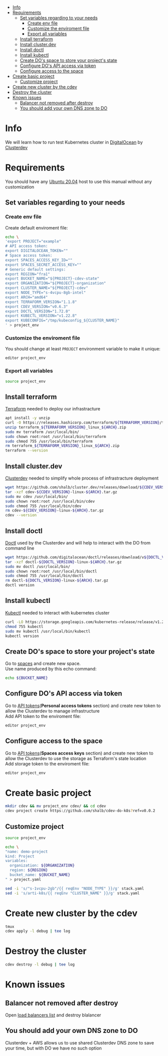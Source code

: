 * [Info](#info)
* [Requirements](#requirements)
   * [Set variables regarding to your needs](#set-variables-regarding-to-your-needs)
      * [Create env file](#create-env-file)
      * [Customize the enviroment file](#customize-the-enviroment-file)
      * [Export all variables](#export-all-variables)
   * [Install terraform](#install-terraform)
   * [Install cluster.dev](#install-clusterdev)
   * [Install doctl](#install-doctl)
   * [Install kubectl](#install-kubectl)
   * [Create DO's space to store your project's state](#create-dos-space-to-store-your-projects-state)
   * [Configure DO's API access via token](#configure-dos-api-access-via-token)
   * [Configure access to the space](#configure-access-to-the-space)
* [Create basic project](#create-basic-project)
   * [Customize project](#customize-project)
* [Create new cluster by the cdev](#create-new-cluster-by-the-cdev)
* [Destroy the cluster](#destroy-the-cluster)
* [Known issues](#known-issues)
   * [Balancer not removed after destroy](#balancer-not-removed-after-destroy)
   * [You should add your own DNS zone to DO](#you-should-add-your-own-dns-zone-to-do)

# Info

We will learn how to run test Kubernetes cluster in [DigitalOcean](https://www.digitalocean.com/) by [Clusterdev](https://cluster.dev/)

# Requirements

You should have any [Ubuntu 20.04](https://releases.ubuntu.com/20.04/) host to use this manual without any customization

## Set variables regarding to your needs
### Create env file
Create default enviroment file:
```bash
echo \
'export PROJECT="example"
# API access token:
export DIGITALOCEAN_TOKEN=""
# Space access token:
export SPACES_ACCESS_KEY_ID=""
export SPACES_SECRET_ACCESS_KEY=""
# Generic default settings:
export REGION="fra1"
export BUCKET_NAME="${PROJECT}-cdev-state"
export ORGANIZATION="${PROJECT}-organization"
export CLUSTER_NAME="${PROJECT}-cdev"
export NODE_TYPE="s-4vcpu-8gb-intel"
export ARCH="amd64"
export TERRAFORM_VERSION="1.1.8"
export CDEV_VERSION="v0.6.3"
export DOCTL_VERSION="1.72.0"
export KUBECTL_VERSION="v1.22.8"
export KUBECONFIG="/tmp/kubeconfig_${CLUSTER_NAME}"
' > project_env
```
### Customize the enviroment file
You should change at least `PROJECT` environment variable to make it unique:
```bash
editor project_env
```

### Export all variables
```bash
source project_env
```

## Install terraform
[Terraform](https://www.terraform.io/) needed to deploy our infrastracture
```bash
apt install -y unzip
curl -O https://releases.hashicorp.com/terraform/${TERRAFORM_VERSION}/terraform_${TERRAFORM_VERSION}_linux_${ARCH}.zip
unzip terraform_${TERRAFORM_VERSION}_linux_${ARCH}.zip
sudo mv terraform /usr/local/bin/
sudo chown root:root /usr/local/bin/terraform
sudo chmod 755 /usr/local/bin/terraform
rm terraform_${TERRAFORM_VERSION}_linux_${ARCH}.zip
terraform --version
```

## Install cluster.dev
[Clusterdev](https://cluster.dev/) needed to simplify whole process of infrastracture deployment
```bash
wget https://github.com/shalb/cluster.dev/releases/download/${CDEV_VERSION}/cdev-${CDEV_VERSION}-linux-${ARCH}.tar.gz
tar -xzf cdev-${CDEV_VERSION}-linux-${ARCH}.tar.gz
sudo mv cdev /usr/local/bin/
sudo chown root:root /usr/local/bin/cdev
sudo chmod 755 /usr/local/bin/cdev
rm cdev-${CDEV_VERSION}-linux-${ARCH}.tar.gz
cdev --version
```

## Install doctl
[Doctl](https://github.com/digitalocean/doctl) used by the Clusterdev and will help to interact with the DO from command line
```bash
wget https://github.com/digitalocean/doctl/releases/download/v${DOCTL_VERSION}/doctl-${DOCTL_VERSION}-linux-${ARCH}.tar.gz
tar -xzf doctl-${DOCTL_VERSION}-linux-${ARCH}.tar.gz
sudo mv doctl /usr/local/bin/
sudo chown root:root /usr/local/bin/doctl
sudo chmod 755 /usr/local/bin/doctl
rm doctl-${DOCTL_VERSION}-linux-${ARCH}.tar.gz
doctl version
```

## Install kubectl
[Kubectl](https://kubernetes.io/ru/docs/tasks/tools/install-kubectl/) needed to interact with kubernetes cluster
```bash
curl -LO https://storage.googleapis.com/kubernetes-release/release/v1.22.8/bin/linux/amd64/kubectl
chmod 755 kubectl
sudo mv kubectl /usr/local/bin/kubectl
kubectl version
```

## Create DO's space to store your project's state
Go to [spaces](https://cloud.digitalocean.com/spaces/) and create new space.  
Use name produced by this echo command:
```bash
echo ${BUCKET_NAME}
```

## Configure DO's API access via token
Go to [API tokens](https://cloud.digitalocean.com/account/api/tokens)(**Personal access tokens** section) and create new token to allow the Clusterdev to manage infrastructure  
Add API token to the enviroment file:
```bash
editor project_env
```

## Configure access to the space 
Go to [API tokens](https://cloud.digitalocean.com/account/api/tokens)(**Spaces access keys** section) and create new token to allow the Clusterdev to use the storage as Terraform's state location  
Add storage token to the enviroment file:
```bash
editor project_env
```

# Create basic project
```bash
mkdir cdev && mv project_env cdev/ && cd cdev
cdev project create https://github.com/shalb/cdev-do-k8s?ref=v0.0.2
```

## Customize project
```bash
source project_env

echo \
"name: demo-project
kind: Project
variables:
  organization: ${ORGANIZATION}
  region: ${REGION}
  bucket_name: ${BUCKET_NAME}
" > project.yaml

sed -i 's/"s-1vcpu-2gb"/{{ reqEnv "NODE_TYPE" }}/g' stack.yaml
sed -i 's/arti-k8s/{{ reqEnv "CLUSTER_NAME" }}/g' stack.yaml
```

# Create new cluster by the cdev
```bash
tmux
cdev apply -l debug | tee log
```

# Destroy the cluster
```bash
cdev destroy -l debug | tee log
```

# Known issues
## Balancer not removed after destroy
Open [load balancers list](https://cloud.digitalocean.com/networking/load_balancers) and destroy blalancer

## You should add your own DNS zone to DO
Clusterdev + AWS allows us to use shared Clusterdev DNS zone to save your time, but with DO we have no such option
